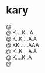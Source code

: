 # kary

@ <br/>
@ K....K...A.<br/>
@ K..K....A.A<br/>
@ KK......AAA<br/>
@ K..K....A.A<br/>
@ K....K..A<br/>
@ <br/>

<!--
@ ........
@ K..K..A.   @@   @ @
@ K.K..A.A  @ @  @ @
@ KK...AAA  @@   @ @
@ K.K..A.A  @ @   @
@ K..K.A @  @ @   @
@ .....
-->


